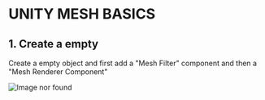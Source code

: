 # UNITY MESH BASICS

## 1. Create a empty

Create a empty object and first add a "Mesh Filter" component and then a "Mesh Renderer Component"

![Image nor found](https://i.ibb.co/tZT7zjJ/unity-mesh-filter-1.png)

